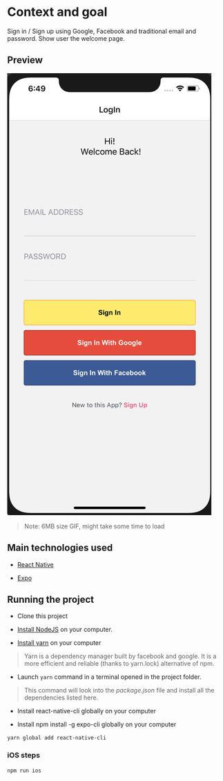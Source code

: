 # Context and goal

Sign in / Sign up using Google, Facebook and traditional email and password. Show user the welcome page.

## Preview

![gif preview](https://github.com/cheonandrew113/React-Native-Auth-Project/blob/master/assets/Screenshot.png)

> Note: 6MB size GIF, might take some time to load

## Main technologies used

- [React Native](https://github.com/facebook/react-native)

- [Expo](https://https://docs.expo.io/versions/latest/)


## Running the project

- Clone this project

- [Install NodeJS](https://nodejs.org/en/) on your computer.

- [Install yarn](https://yarnpkg.com/en/docs/install) on your computer
> Yarn is a dependency manager built by facebook and google. It is a more efficient and reliable (thanks to yarn.lock) alternative of npm.

- Launch ``` yarn ``` command in a terminal opened in the project folder.
> This command will look into the *package.json* file and install all the dependencies listed here.

- Install react-native-cli globally on your computer

- Install npm install -g expo-cli globally on your computer
```
yarn global add react-native-cli
```

### iOS steps

```
npm run ios
```